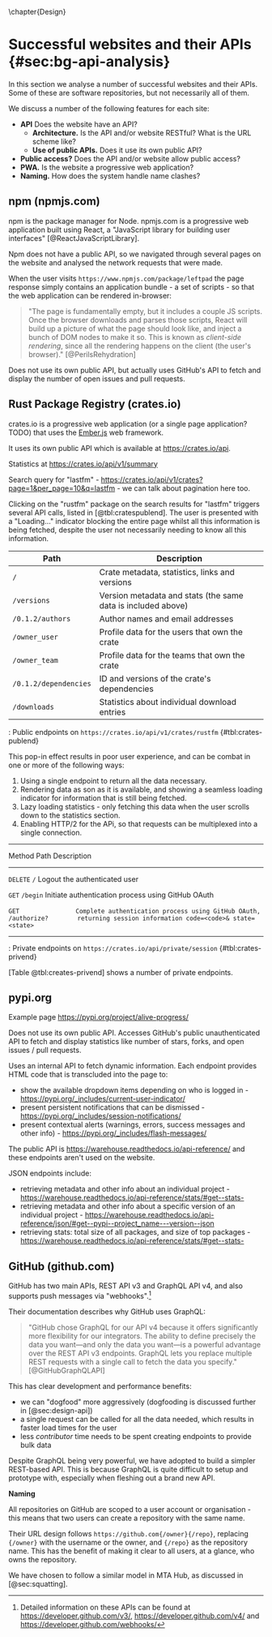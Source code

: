 \chapter{Design}

# Successful websites and their APIs {#sec:bg-api-analysis}

In this section we analyse a number of successful websites and their APIs. Some of these are software repositories, but not necessarily all of them.

We discuss a number of the following features for each site:

- **API** Does the website have an API?
    - **Architecture.** Is the API and/or website RESTful? What is the URL scheme like?
    - **Use of public APIs.** Does it use its own public API?
- **Public access?** Does the API and/or website allow public access?
- **PWA.** Is the website a progressive web application?
- **Naming.** How does the system handle name clashes?

## npm (npmjs.com)

npm is the package manager for Node. npmjs.com is a progressive web application built using React, a "JavaScript library for building user interfaces" [@ReactJavaScriptLibrary].

Npm does not have a public API, so we navigated through several pages on the website and analysed the network requests that were made.

When the user visits `https://www.npmjs.com/package/leftpad` the page response simply contains an application bundle - a set of scripts - so that the web application can be rendered in-browser:

> "The page is fundamentally empty, but it includes a couple JS scripts. Once the browser downloads and parses those scripts, React will build up a picture of what the page should look like, and inject a bunch of DOM nodes to make it so. This is known as _client-side rendering_, since all the rendering happens on the client (the user's browser)." [@PerilsRehydration]

Does not use its own public API, but actually uses GitHub's API to fetch and display the number of open issues and pull requests.

## Rust Package Registry (crates.io)

crates.io is a progressive web application (or a single page application? TODO) that uses the [Ember.js](https://emberjs.com/) web framework.

It uses its own public API which is available at https://crates.io/api.

Statistics at https://crates.io/api/v1/summary

Search query for "lastfm" - https://crates.io/api/v1/crates?page=1&per_page=10&q=lastfm - we can talk about pagination here too.

Clicking on the "rustfm" package on the search results for "lastfm" triggers several API calls, listed in [@tbl:cratespublend]. The user is presented with a "Loading..." indicator blocking the entire page whilst all this information is being fetched, despite the user not necessarily needing to know all this information.

| Path | Description |
|-----|-----------|
| `/` | Crate metadata, statistics, links and versions |
| `/versions` | Version metadata and stats (the same data is included above) |
| `/0.1.2/authors` | Author names and email addresses |
| `/owner_user` | Profile data for the users that own the crate |
| `/owner_team` | Profile data for the teams that own the crate |
| `/0.1.2/dependencies` | ID and versions of the crate's dependencies |
| `/downloads` | Statistics about individual download entries |

: Public endpoints on `https://crates.io/api/v1/crates/rustfm` {#tbl:crates-publend}

This pop-in effect results in poor user experience, and can be combat in one or more of the following ways:

1. Using a single endpoint to return all the data necessary.
2. Rendering data as son as it is available, and showing a seamless loading indicator for information that is still being fetched.
3. Lazy loading statistics - only fetching this data when the user scrolls down to the statistics section.
4. Enabling HTTP/2 for the APi, so that requests can be multiplexed into a single connection.

---------------------------------------------------------------------------
Method   Path               Description
-------- ------------------ -----------------------------------------------
`DELETE` `/`                Logout the authenticated user

`GET`    `/begin`           Initiate authentication process using GitHub OAuth

`GET`    ```                Complete authentication process using GitHub OAuth,
         /authorize?        returning session information
            code=<code>&
            state=<state>
         ```

---------------------------------------------------------------------------

: Private endpoints on `https://crates.io/api/private/session` {#tbl:crates-privend}

[Table @tbl:creates-privend] shows a number of private endpoints.

## pypi.org

Example page https://pypi.org/project/alive-progress/

Does not use its own public API. Accesses GitHub's public unauthenticated API to fetch and display statistics like number of stars, forks, and open issues / pull requests.

Uses an internal API to fetch dynamic information. Each endpoint provides HTML code that is transcluded into the page to:

- show the available dropdown items depending on who is logged in - https://pypi.org/_includes/current-user-indicator/
- present persistent notifications that can be dismissed - https://pypi.org/_includes/session-notifications/
- present contextual alerts (warnings, errors, success messages and other info) - https://pypi.org/_includes/flash-messages/

The public API is https://warehouse.readthedocs.io/api-reference/ and these endpoints aren't used on the website.

JSON endpoints include:

- retrieving metadata and other info about an individual project - https://warehouse.readthedocs.io/api-reference/stats/#get--stats-
- retrieving metadata and other info about a specific version of an individual project - https://warehouse.readthedocs.io/api-reference/json/#get--pypi--project_name---version--json
- retrieving stats: total size of all packages, and size of top packages - https://warehouse.readthedocs.io/api-reference/stats/#get--stats-


## GitHub (github.com)

GitHub has two main APIs, REST API v3 and GraphQL API v4, and also supports push messages via "webhooks".[^GitHubAPILinks]

Their documentation describes why GitHub uses GraphQL:

> "GitHub chose GraphQL for our API v4 because it offers significantly more flexibility for our integrators. The ability to define precisely the data you want—and only the data you want—is a powerful advantage over the REST API v3 endpoints. GraphQL lets you replace multiple REST requests with a single call to fetch the data you specify." [@GitHubGraphQLAPI]

[^GitHubAPILinks]: Detailed information on these APIs can be found at https://developer.github.com/v3/, https://developer.github.com/v4/ and https://developer.github.com/webhooks/

This has clear development and performance benefits:

- we can "dogfood" more aggressively (dogfooding is discussed further in [@sec:design-api])
- a single request can be called for all the data needed, which results in faster load times for the user
- less _contributor_ time needs to be spent creating endpoints to provide bulk data

Despite GraphQL being very powerful, we have adopted to build a simpler REST-based API. This is because GraphQL is quite difficult to setup and prototype with, especially when fleshing out a brand new API.

**Naming**

All repositories on GitHub are scoped to a user account or organisation - this means that two users can create a repository with the same name.

Their URL design follows `https://github.com{/owner}{/repo}`, replacing `{/owner}` with the username or the owner, and `{/repo}` as the repository name. This has the benefit of making it clear to all users, at a glance, who owns the repository.

We have chosen to follow a similar model in MTA Hub, as discussed in [@sec:squatting].
